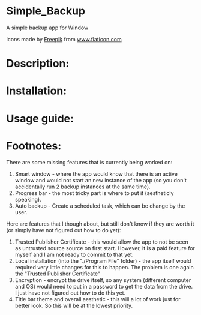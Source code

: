 # Simple_Backup
A simple backup app for Window
<div>Icons made by <a href="https://www.freepik.com" title="Freepik">Freepik</a> from <a href="https://www.flaticon.com/" title="Flaticon">www.flaticon.com</a></div>

# Description:

# Installation:

# Usage guide:

# Footnotes:
There are some missing features that is currently being worked on:
1. Smart window - where the app would know that there is an active window and would not start an new instance of the app (so you don't accidentally run 2 backup instances at the same time).
2. Progress bar - the most tricky part is where to put it (aestheticly speaking).
3. Auto backup - Create a scheduled task, which can be change by the user.

Here are features that I though about, but still don't know if they are worth it (or simply have not figured out how to do yet):
1. Trusted Publisher Certificate - this would allow the app to not be seen as untrusted source source on first start. However, it is a paid feature for myself and I am not ready to commit to that yet.
2. Local installation (into the "./Program File" folder) - the app itself would required very little changes for this to happen. The problem is one again the "Trusted Publisher Certificate"
3. Encryption - encrypt the drive itself, so any system (different computer and OS) would need to put in a password to get the data from the drive. I just have not figured out how to do this yet.
4. Title bar theme and overall aesthetic - this will a lot of work just for better look. So this will be at the lowest priority.

